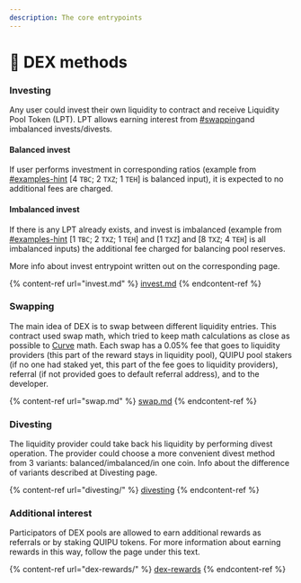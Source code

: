 ```yaml
---
description: The core entrypoints
---
```


# 🔵 DEX methods

### Investing

Any user could invest their own liquidity to contract and receive Liquidity Pool Token (LPT). LPT allows earning interest from [#swapping](./#swapping "mention")and imbalanced invests/divests.&#x20;

#### Balanced invest

If user performs investment in corresponding ratios (example from [#examples-hint](../#examples-hint "mention") \[4 `TBC`; 2 `TXZ`; 1 `TEH`] is balanced input), it is expected to no additional fees are charged.

#### Imbalanced invest

If there is any LPT already exists, and invest is imbalanced (example from [#examples-hint](../#examples-hint "mention") \[1 `TBC`; 2 `TXZ`; 1 `TEH`] and \[1 `TXZ`] and \[8 `TXZ`; 4 `TEH`] is all imbalanced inputs) the additional fee charged for balancing pool reserves.

More info about invest entrypoint written out on the corresponding page.

{% content-ref url="invest.md" %}
[invest.md](invest.md)
{% endcontent-ref %}

### Swapping&#x20;

The main idea of DEX is to swap between different liquidity entries. This contract used swap math, which tried to keep math calculations as close as possible to [Curve](https://curve.fi) math. Each swap has a 0.05% fee that goes to liquidity providers (this part of the reward stays in liquidity pool), QUIPU pool stakers (if no one had staked yet, this part of the fee goes to liquidity providers), referral (if not provided goes to default referral address), and to the developer.

{% content-ref url="swap.md" %}
[swap.md](swap.md)
{% endcontent-ref %}

### Divesting

The liquidity provider could take back his liquidity by performing divest operation. The provider could choose a more convenient divest method from 3 variants: balanced/imbalanced/in one coin. Info about the difference of variants described at Divesting page.

{% content-ref url="divesting/" %}
[divesting](divesting/)
{% endcontent-ref %}

### Additional interest

Participators of  DEX pools are allowed to earn additional rewards as referrals or by staking QUIPU tokens. For more information about earning rewards in this way, follow the page under this text.

{% content-ref url="dex-rewards/" %}
[dex-rewards](dex-rewards/)
{% endcontent-ref %}
